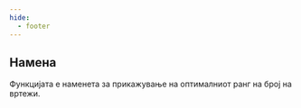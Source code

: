 ```yaml
---
hide:
  - footer
---
```


## Намена

Функцијата e наменета за прикажување на оптималниот ранг на број на вртежи.
